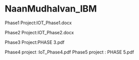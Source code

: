 # NaanMudhalvan_IBM
Phase1 Project:IOT_Phase1.docx

Phase2 Project:IOT_Phase2.docx

Phase3 Project:PHASE 3.pdf

Phase4 project :IoT_Phase4.pdf
Phase5 project : PHASE 5.pdf
